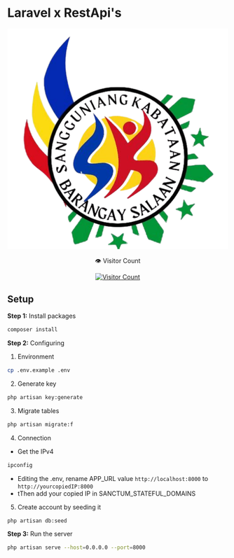 # Laravel x RestApi's


![alt](icon.png)

 

  <div align="center">
    <p>👁️ Visitor Count</p>
    <a href="https://hits.sh/github.com/hikusama/sksalaan_backend/" target="_blank">
      <img 
        src="https://hits.sh/github.com/hikusama/sksalaan_backend/sksalaan_backend.svg?style=flat-square&label=Visitors&color=00cc88&labelColor=222222" 
        alt="Visitor Count" />
    </a>
  </div>

## Setup
**Step 1:** Install packages
```bash
composer install
```

**Step 2:** Configuring 
1. Environment
```bash
cp .env.example .env
```
2. Generate key
```bash
php artisan key:generate
```
3. Migrate tables
```bash
php artisan migrate:f
```
4. Connection
- Get the IPv4
```bash
ipconfig
```
- Editing the .env, rename APP_URL value
`http://localhost:8000` to `http://yourcopiedIP:8000`
- tThen add your copied IP in SANCTUM_STATEFUL_DOMAINS 
5. Create account by seeding it
```bash
php artisan db:seed
```
**Step 3:** Run the server 
```bash
php artisan serve --host=0.0.0.0 --port=8000
```



